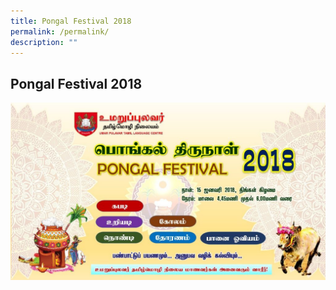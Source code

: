 ```yaml
---
title: Pongal Festival 2018
permalink: /permalink/
description: ""
---
```

## Pongal Festival 2018

![](/images/Pongal-Festival-2018-1024x576.jpeg)